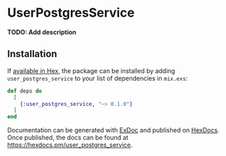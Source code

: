 # UserPostgresService

**TODO: Add description**

## Installation

If [available in Hex](https://hex.pm/docs/publish), the package can be installed
by adding `user_postgres_service` to your list of dependencies in `mix.exs`:

```elixir
def deps do
  [
    {:user_postgres_service, "~> 0.1.0"}
  ]
end
```

Documentation can be generated with [ExDoc](https://github.com/elixir-lang/ex_doc)
and published on [HexDocs](https://hexdocs.pm). Once published, the docs can
be found at <https://hexdocs.pm/user_postgres_service>.

